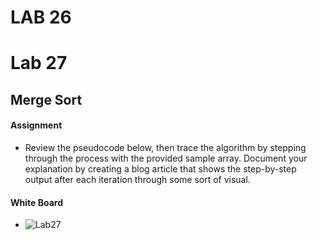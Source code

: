 # LAB 26  


# Lab 27

## Merge Sort

#### Assignment
- Review the pseudocode below, then trace the algorithm by stepping through the process with the provided sample array.
 Document your explanation by creating a blog article that shows the step-by-step output after each iteration through some sort of visual.
 
 #### White Board
 
 - ![Lab27](https://user-images.githubusercontent.com/99936580/191393683-def252bc-8211-4e67-b4d3-822d220dfe81.jpg)
